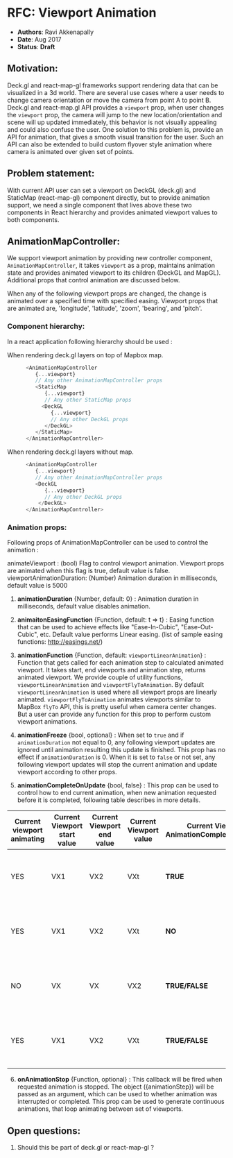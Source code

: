 # RFC: Viewport Animation

* **Authors**: Ravi Akkenapally
* **Date**: Aug 2017
* **Status**: **Draft**


## Motivation:

Deck.gl and react-map-gl frameworks support rendering data that can be visualized in a 3d world. There are several use cases where a user needs to change camera orientation or move the camera from point A to point B. Deck.gl and react-map.gl API provides a `viewport` prop, when user changes the `viewport` prop, the camera will jump to the new location/orientation and scene will up updated immediately, this behavior is not visually appealing  and could also confuse the user. One solution to this problem is, provide an API for animation, that gives a smooth visual transition for the user. Such an API can also be extended to build custom flyover style animation where camera is animated over given set of points.

## Problem statement:

With current API user can set a viewport on DeckGL (deck.gl) and StaticMap (react-map-gl) component directly, but to provide animation support, we need a single component that lives above these two components in React hierarchy and provides animated viewport values to both components.

## AnimationMapController:

We support viewport animation by providing new controller component, `AnimationMapController`, it takes `viewport` as a prop, maintains animation state and provides animated viewport to its children (DeckGL and MapGL). Additional props that control animation are discussed below.

When any of the following viewport props are changed, the change is animated over a specified time with specified easing. Viewport props that are animated are, 'longitude', 'latitude', 'zoom', 'bearing', and 'pitch'.

### Component hierarchy:

In a react application following hierarchy should be used :

When rendering deck.gl layers on top of Mapbox map.
```js
      <AnimationMapController
         {...viewport}
         // Any other AnimationMapController props
         <StaticMap
            {...viewport}
            // Any other StaticMap props
           <DeckGL
              {...viewport}
          	  // Any other DeckGL props
            </DeckGL>
         </StaticMap>
      </AnimationMapController>
```

When rendering deck.gl layers without map.
```js
      <AnimationMapController
         {...viewport}
         // Any other AnimationMapController props
         <DeckGL
            {...viewport}
          	// Any other DeckGL props
          </DeckGL>
      </AnimationMapController>
```

### Animation props:

Following props of AnimationMapController can be used to control the animation :

animateViewport : (bool) Flag to control viewport animation. Viewport props are animated when this flag is true, default value is false.
viewportAnimationDuration: (Number) Animation duration in milliseconds, default value is 5000

1. **animationDuration** {Number, default: 0} : Animation duration in milliseconds, default value disables animation.

2. **animaitonEasingFunction** {Function, default: t => t} : Easing function that can be used to achieve effects like "Ease-In-Cubic", "Ease-Out-Cubic", etc. Default value performs Linear easing. (list of sample easing functions: http://easings.net/)

3. **animationFunction** {Function, default: `viewportLinearAnimation`} : Function that gets called for each animation step to calculated animated viewport. It takes start, end viewports and animation step, returns animated viewport. We provide couple of utility functions, `viewportLinearAnimation` and `viewportFlyToAnimation`. By default `viewportLinearAnimation` is used where all viewport props are linearly animated. `viewportFlyToAnimation` animates viewports similar to MapBox `flyTo` API, this is pretty useful when camera center changes. But a user can provide any function for this prop to perform custom viewport animations.

4. **animationFreeze** {bool, optional} : When set to `true` and if `animationDuration` not equal to 0, any following viewport updates are ignored until animation resulting this update is finished. This prop has no effect if `animationDuration` is 0. When it is set to `false` or not set, any following viewport updates will stop the current animation and update viewport according to other props.

5. **animationCompleteOnUpdate** {bool, false} : This prop can be used to control how to end current animation, when new animation requested before it is completed, following table describes in more details.

| Current viewport animating | Current Viewport start value| Current Viewport end value| Current Viewport value | Current Viewport AnimationCompleteOnUpdate | Viewport update animation requested | Viewport update value | Result |
| ----- | --- | --------- | ------------- | ------------------------- | ------------------- | ----- | ------ |
| YES   | VX1 | VX2       |  VXt          |   **TRUE**                    | YES                 |  VY   | New animation starts between **VX2** and VY |
| YES   | VX1 | VX2       |  VXt          |   **NO**                    | YES                 |  VY   | New animation starts between **VXt** and VY |
| NO   | VX | VX       |  VX2          |   **TRUE/FALSE**               | YES                 |  VY   | New animation starts between **VX** and VY |
| YES   | VX1 | VX2       |  VXt          |   **TRUE/FALSE**               | NO                 |  VY   | Stop current animation and *jump* from VXt to VY |

6. **onAnimationStop** {Function, optional} : This callback will be fired when requested animation is stopped. The object ({animationStep}) will be passed as an argument, which can be used to whether animation was interrupted or completed. This prop can be used to generate continuous animations, that loop animating between set of viewports.

## Open questions:

1. Should this be part of deck.gl or react-map-gl ?
